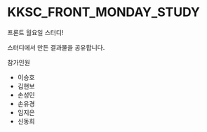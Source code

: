 # KKSC_FRONT_MONDAY_STUDY

프론트 월요일 스터디!

스터디에서 만든 결과물을 공유합니다.

참가인원
 - 이승호
 - 김현보
 - 손성민
 - 손유경
 - 임지은
 - 신동희
